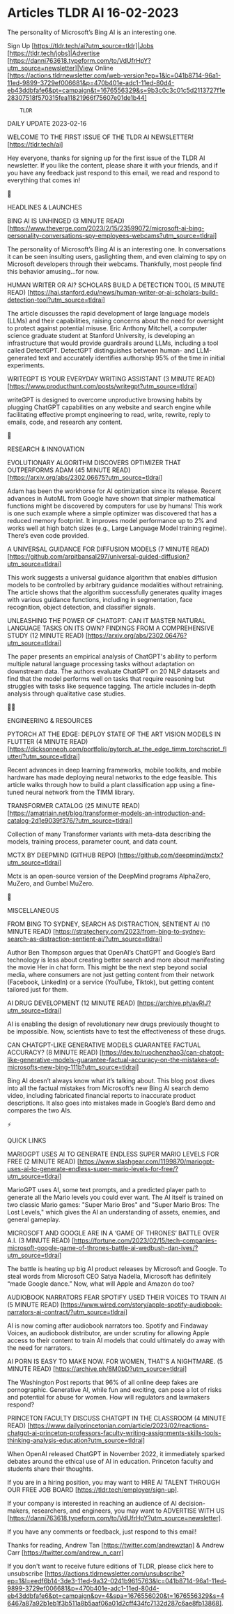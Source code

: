 # Articles TLDR AI 16-02-2023

The personality of Microsoft’s Bing AI is an interesting one.  

Sign Up [https://tldr.tech/ai?utm_source=tldr]|Jobs
[https://tldr.tech/jobs]|Advertise
[https://danni763618.typeform.com/to/VdUfrHpY?utm_source=newsletter]|View
Online
[https://actions.tldrnewsletter.com/web-version?ep=1&lc=041b8714-96a1-11ed-9899-3729ef006681&p=470b401e-adc1-11ed-80d4-eb43ddbfafe6&pt=campaign&t=1676556329&s=9b3c0c3c01c5d2113727f1e28307518f570315fea11821966f75607e01de1b44]


		TLDR 

DAILY UPDATE 2023-02-16

WELCOME TO THE FIRST ISSUE OF THE TLDR AI NEWSLETTER!
[https://tldr.tech/ai] 

Hey everyone, thanks for signing up for the first issue of the TLDR AI
newsletter. If you like the content, please share it with your
friends, and if you have any feedback just respond to this email, we
read and respond to everything that comes in! 

🚀 

HEADLINES & LAUNCHES

BING AI IS UNHINGED (3 MINUTE READ)
[https://www.theverge.com/2023/2/15/23599072/microsoft-ai-bing-personality-conversations-spy-employees-webcams?utm_source=tldrai]


The personality of Microsoft’s Bing AI is an interesting one. In
conversations it can be seen insulting users, gaslighting them, and
even claiming to spy on Microsoft developers through their webcams.
Thankfully, most people find this behavior amusing…for now. 

HUMAN WRITER OR AI? SCHOLARS BUILD A DETECTION TOOL (5 MINUTE READ)
[https://hai.stanford.edu/news/human-writer-or-ai-scholars-build-detection-tool?utm_source=tldrai]


The article discusses the rapid development of large language models
(LLMs) and their capabilities, raising concerns about the need for
oversight to protect against potential misuse. Eric Anthony Mitchell,
a computer science graduate student at Stanford University, is
developing an infrastructure that would provide guardrails around
LLMs, including a tool called DetectGPT. DetectGPT distinguishes
between human- and LLM-generated text and accurately identifies
authorship 95% of the time in initial experiments. 

WRITEGPT IS YOUR EVERYDAY WRITING ASSISTANT (3 MINUTE READ)
[https://www.producthunt.com/posts/writegpt?utm_source=tldrai] 

writeGPT is designed to overcome unproductive browsing habits by
plugging ChatGPT capabilities on any website and search engine while
facilitating effective prompt engineering to read, write, rewrite,
reply to emails, code, and research any content. 

🧠 

RESEARCH & INNOVATION

EVOLUTIONARY ALGORITHM DISCOVERS OPTIMIZER THAT OUTPERFORMS ADAM (45
MINUTE READ) [https://arxiv.org/abs/2302.06675?utm_source=tldrai] 

Adam has been the workhorse for AI optimization since its release.
Recent advances in AutoML from Google have shown that simpler
mathematical functions might be discovered by computers for use by
humans! This work is one such example where a simple optimizer was
discovered that has a reduced memory footprint. It improves model
performance up to 2% and works well at high batch sizes (e.g., Large
Language Model training regime). There’s even code provided. 

A UNIVERSAL GUIDANCE FOR DIFFUSION MODELS (7 MINUTE READ)
[https://github.com/arpitbansal297/universal-guided-diffusion?utm_source=tldrai]


This work suggests a universal guidance algorithm that enables
diffusion models to be controlled by arbitrary guidance modalities
without retraining. The article shows that the algorithm successfully
generates quality images with various guidance functions, including in
segmentation, face recognition, object detection, and classifier
signals. 

UNLEASHING THE POWER OF CHATGPT: CAN IT MASTER NATURAL LANGUAGE TASKS
ON ITS OWN? FINDINGS FROM A COMPREHENSIVE STUDY (12 MINUTE READ)
[https://arxiv.org/abs/2302.06476?utm_source=tldrai] 

The paper presents an empirical analysis of ChatGPT's ability to
perform multiple natural language processing tasks without adaptation
on downstream data. The authors evaluate ChatGPT on 20 NLP datasets
and find that the model performs well on tasks that require reasoning
but struggles with tasks like sequence tagging. The article includes
in-depth analysis through qualitative case studies. 

🧑‍💻 

ENGINEERING & RESOURCES

PYTORCH AT THE EDGE: DEPLOY STATE OF THE ART VISION MODELS IN FLUTTER
(4 MINUTE READ)
[https://dicksonneoh.com/portfolio/pytorch_at_the_edge_timm_torchscript_flutter/?utm_source=tldrai]


Recent advances in deep learning frameworks, mobile toolkits, and
mobile hardware has made deploying neural networks to the edge
feasible. This article walks through how to build a plant
classification app using a fine-tuned neural network from the TIMM
library. 

TRANSFORMER CATALOG (25 MINUTE READ)
[https://amatriain.net/blog/transformer-models-an-introduction-and-catalog-2d1e9039f376/?utm_source=tldrai]


Collection of many Transformer variants with meta-data describing the
models, training process, parameter count, and data count. 

MCTX BY DEEPMIND (GITHUB REPO)
[https://github.com/deepmind/mctx?utm_source=tldrai] 

Mctx is an open-source version of the DeepMind programs AlphaZero,
MuZero, and Gumbel MuZero. 

🎁 

MISCELLANEOUS

FROM BING TO SYDNEY, SEARCH AS DISTRACTION, SENTIENT AI (10 MINUTE
READ)
[https://stratechery.com/2023/from-bing-to-sydney-search-as-distraction-sentient-ai/?utm_source=tldrai]


Author Ben Thompson argues that OpenAI’s ChatGPT and Google’s Bard
technology is less about creating better search and more about
manifesting the movie Her in chat form. This might be the next step
beyond social media, where consumers are not just getting content from
their network (Facebook, LinkedIn) or a service (YouTube, Tiktok), but
getting content tailored just for them. 

AI DRUG DEVELOPMENT (12 MINUTE READ)
[https://archive.ph/avRlJ?utm_source=tldrai] 

AI is enabling the design of revolutionary new drugs previously
thought to be impossible. Now, scientists have to test the
effectiveness of these drugs. 

CAN CHATGPT-LIKE GENERATIVE MODELS GUARANTEE FACTUAL ACCURACY? (8
MINUTE READ)
[https://dev.to/ruochenzhao3/can-chatgpt-like-generative-models-guarantee-factual-accuracy-on-the-mistakes-of-microsofts-new-bing-111b?utm_source=tldrai]


Bing AI doesn’t always know what it’s talking about. This blog
post dives into all the factual mistakes from Microsoft’s new Bing
AI search demo video, including fabricated financial reports to
inaccurate product descriptions. It also goes into mistakes made in
Google’s Bard demo and compares the two AIs. 

⚡ 

QUICK LINKS

MARIOGPT USES AI TO GENERATE ENDLESS SUPER MARIO LEVELS FOR FREE (2
MINUTE READ)
[https://www.slashgear.com/1199870/mariogpt-uses-ai-to-generate-endless-super-mario-levels-for-free/?utm_source=tldrai]


MarioGPT uses AI, some text prompts, and a predicted player path to
generate all the Mario levels you could ever want. The AI itself is
trained on two classic Mario games: "Super Mario Bros" and "Super
Mario Bros: The Lost Levels," which gives the AI an understanding of
assets, enemies, and general gameplay. 

MICROSOFT AND GOOGLE ARE IN A ‘GAME OF THRONES’ BATTLE OVER A.I.
(3 MINUTE READ)
[https://fortune.com/2023/02/15/tech-companies-microsoft-google-game-of-thrones-battle-ai-wedbush-dan-ives/?utm_source=tldrai]


The battle is heating up big AI product releases by Microsoft and
Google. To steal words from Microsoft CEO Satya Nadella, Microsoft has
definitely “made Google dance.” Now, what will Apple and Amazon do
too? 

AUDIOBOOK NARRATORS FEAR SPOTIFY USED THEIR VOICES TO TRAIN AI (5
MINUTE READ)
[https://www.wired.com/story/apple-spotify-audiobook-narrators-ai-contract/?utm_source=tldrai]


AI is now coming after audiobook narrators too. Spotify and Findaway
Voices, an audiobook distributor, are under scrutiny for allowing
Apple access to their content to train AI models that could ultimately
do away with the need for narrators. 

AI PORN IS EASY TO MAKE NOW. FOR WOMEN, THAT’S A NIGHTMARE. (5
MINUTE READ) [https://archive.ph/8M0bD?utm_source=tldrai] 

The Washington Post reports that 96% of all online deep fakes are
pornographic. Generative AI, while fun and exciting, can pose a lot of
risks and potential for abuse for women. How will regulators and
lawmakers respond? 

PRINCETON FACULTY DISCUSS CHATGPT IN THE CLASSROOM (4 MINUTE READ)
[https://www.dailyprincetonian.com/article/2023/02/reactions-chatgpt-ai-princeton-professors-faculty-writing-assignments-skills-tools-thinking-analysis-education?utm_source=tldrai]


When OpenAI released ChatGPT in November 2022, it immediately sparked
debates around the ethical use of AI in education. Princeton faculty
and students share their thoughts. 

If you are in a hiring position, you may want to HIRE AI TALENT
THROUGH OUR FREE JOB BOARD [https://tldr.tech/employer/sign-up]. 

If your company is interested in reaching an audience of AI
decision-makers, researchers, and engineers, you may want to ADVERTISE
WITH US
[https://danni763618.typeform.com/to/VdUfrHpY?utm_source=newsletter]. 

If you have any comments or feedback, just respond to this email! 

Thanks for reading, 
Andrew Tan [https://twitter.com/andrewztan] & Andrew Carr
[https://twitter.com/andrew_n_carr] 

If you don't want to receive future editions of TLDR, please click
here to unsubscribe
[https://actions.tldrnewsletter.com/unsubscribe?ep=1&l=eedf6b14-3de3-11ed-9a32-0241b9615763&lc=041b8714-96a1-11ed-9899-3729ef006681&p=470b401e-adc1-11ed-80d4-eb43ddbfafe6&pt=campaign&pv=4&spa=1676556020&t=1676556329&s=46467a87a92b1eb1f3b511a8b5aaf06a01d2cff434fc7132d287c6ae8fb13868].


 